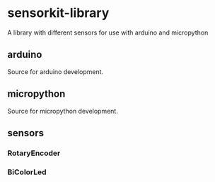 # sensorkit-library
A library with different sensors for use with arduino and micropython

## arduino
Source for arduino development.

## micropython
Source for micropython development.

## sensors
### RotaryEncoder
### BiColorLed
